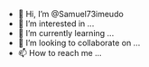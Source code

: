 - 👋 Hi, I’m @Samuel73imeudo
- 👀 I’m interested in ...
- 🌱 I’m currently learning ...
- 💞️ I’m looking to collaborate on ...
- 📫 How to reach me ...

<!---
Samuel73imeudo/Samuel73imeudo is a ✨ special ✨ repository because its `README.md` (this file) appears on your GitHub profile.
You can click the Preview link to take a look at your changes.
--->

